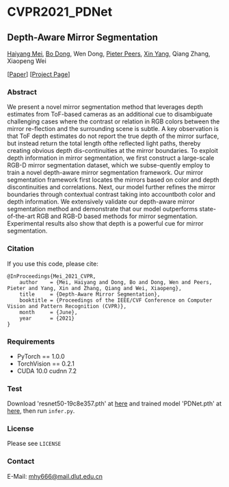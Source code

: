 # CVPR2021_PDNet

## Depth-Aware Mirror Segmentation
[Haiyang Mei](https://mhaiyang.github.io/), [Bo Dong](https://dongshuhao.github.io/), Wen Dong, [Pieter Peers](http://www.cs.wm.edu/~ppeers/), [Xin Yang](https://xinyangdut.github.io/), Qiang Zhang, Xiaopeng Wei

[[Paper](https://openaccess.thecvf.com/content/CVPR2021/papers/Mei_Depth-Aware_Mirror_Segmentation_CVPR_2021_paper.pdf)] [[Project Page](https://mhaiyang.github.io/CVPR2021_PDNet/index.html)]

### Abstract
We present a novel mirror segmentation method that leverages depth estimates from ToF-based cameras as an additional cue to disambiguate challenging cases where the contrast or relation in RGB colors between the mirror re-flection and the surrounding scene is subtle. A key observation is that ToF depth estimates do not report the true depth of the mirror surface, but instead return the total length ofthe reflected light paths, thereby creating obvious depth dis-continuities at the mirror boundaries. To exploit depth information in mirror segmentation, we first construct a large-scale RGB-D mirror segmentation dataset, which we subse-quently employ to train a novel depth-aware mirror segmentation framework. Our mirror segmentation framework first locates the mirrors based on color and depth discontinuities and correlations. Next, our model further refines the mirror boundaries through contextual contrast taking into accountboth color and depth information. We extensively validate our depth-aware mirror segmentation method and demonstrate that our model outperforms state-of-the-art RGB and RGB-D based methods for mirror segmentation. Experimental results also show that depth is a powerful cue for mirror segmentation.

### Citation
If you use this code, please cite:

```
@InProceedings{Mei_2021_CVPR,
    author    = {Mei, Haiyang and Dong, Bo and Dong, Wen and Peers, Pieter and Yang, Xin and Zhang, Qiang and Wei, Xiaopeng},
    title     = {Depth-Aware Mirror Segmentation},
    booktitle = {Proceedings of the IEEE/CVF Conference on Computer Vision and Pattern Recognition (CVPR)},
    month     = {June},
    year      = {2021}
}
```

### Requirements
* PyTorch == 1.0.0
* TorchVision == 0.2.1
* CUDA 10.0  cudnn 7.2

### Test
Download 'resnet50-19c8e357.pth' at [here](https://download.pytorch.org/models/resnet50-19c8e357.pth) and trained model 'PDNet.pth' at [here](https://mhaiyang.github.io/CVPR2021_PDNet/index.html), then run `infer.py`.

### License
Please see `LICENSE`

### Contact
E-Mail: mhy666@mail.dlut.edu.cn